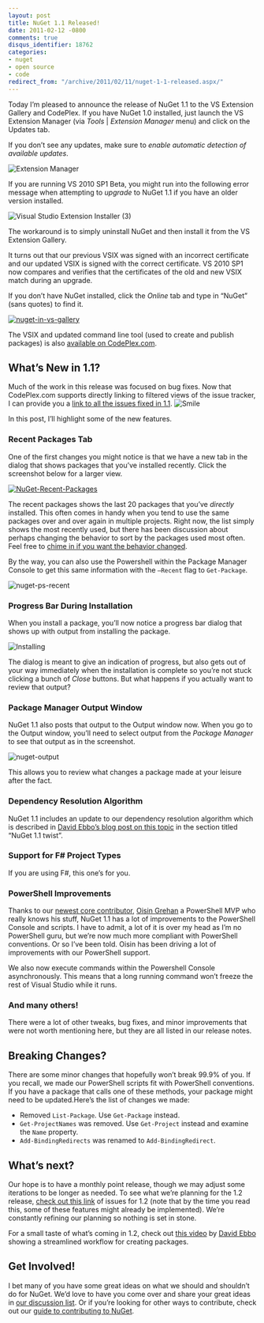 ```yaml
---
layout: post
title: NuGet 1.1 Released!
date: 2011-02-12 -0800
comments: true
disqus_identifier: 18762
categories:
- nuget
- open source
- code
redirect_from: "/archive/2011/02/11/nuget-1-1-released.aspx/"
---
```


Today I’m pleased to announce the release of NuGet 1.1 to the VS
Extension Gallery and CodePlex. If you have NuGet 1.0 installed, just
launch the VS Extension Manager (via *Tools* | *Extension Manager* menu)
and click on the Updates tab.

If you don’t see any updates, make sure to *enable automatic detection
of available updates*.

![Extension
Manager](https://haacked.com/images/haacked_com/WindowsLiveWriter/e70eb912a429_D5FD/Extension%20Manager_3.png "Extension Manager")

If you are running VS 2010 SP1 Beta, you might run into the following
error message when attempting to *upgrade* to NuGet 1.1 if you have an
older version installed.

![Visual Studio Extension Installer
(3)](https://haacked.com/images/haacked_com/WindowsLiveWriter/e70eb912a429_D5FD/Visual%20Studio%20Extension%20Installer%20(3)_3.png "Visual Studio Extension Installer (3)")

The workaround is to simply uninstall NuGet and then install it from the
VS Extension Gallery.

It turns out that our previous VSIX was signed with an incorrect
certificate and our updated VSIX is signed with the correct certificate.
VS 2010 SP1 now compares and verifies that the certificates of the old
and new VSIX match during an upgrade.

If you don’t have NuGet installed, click the *Online* tab and type in
“NuGet” (sans quotes) to find it.

[![nuget-in-vs-gallery](https://haacked.com/images/haacked_com/WindowsLiveWriter/e70eb912a429_D5FD/nuget-in-vs-gallery_thumb.png "nuget-in-vs-gallery")](https://haacked.com/images/haacked_com/WindowsLiveWriter/e70eb912a429_D5FD/nuget-in-vs-gallery_2.png)

The VSIX and updated command line tool (used to create and publish
packages) is also [available on
CodePlex.com](http://nuget.codeplex.com/releases/view/55760 "NuGet 1.1 Release").

What’s New in 1.1?
------------------

Much of the work in this release was focused on bug fixes. Now that
CodePlex.com supports directly linking to filtered views of the issue
tracker, I can provide you a [link to all the issues fixed in
1.1](http://nuget.codeplex.com/workitem/list/advanced?keyword=&status=All&type=All&priority=All&release=NuGet%201.1&assignedTo=All&component=All&sortField=LastUpdatedDate&sortDirection=Descending&page=0 "Issues fixed in 1.1").
![Smile](https://haacked.com/images/haacked_com/WindowsLiveWriter/e70eb912a429_D5FD/wlEmoticon-smile_2.png)

In this post, I’ll highlight some of the new features.

### Recent Packages Tab

One of the first changes you might notice is that we have a new tab in
the dialog that shows packages that you’ve installed recently. Click the
screenshot below for a larger view.

[![NuGet-Recent-Packages](https://haacked.com/images/haacked_com/WindowsLiveWriter/e70eb912a429_D5FD/NuGet-Recent-Packages_thumb.png "NuGet-Recent-Packages")](https://haacked.com/images/haacked_com/WindowsLiveWriter/e70eb912a429_D5FD/NuGet-Recent-Packages_2.png)

The recent packages shows the last 20 packages that you’ve *directly*
installed. This often comes in handy when you tend to use the same
packages over and over again in multiple projects. Right now, the list
simply shows the most recently used, but there has been discussion about
perhaps changing the behavior to sort by the packages used most often.
Feel free to [chime in if you want the behavior
changed](http://nuget.codeplex.com/Thread/View.aspx?ThreadId=242436 "What should the default order of packages be in the Recent Packages List?").

By the way, you can also use the Powershell within the Package Manager
Console to get this same information with the `–Recent` flag to
`Get-Package`.

![nuget-ps-recent](https://haacked.com/images/haacked_com/WindowsLiveWriter/e70eb912a429_D5FD/nuget-ps-recent_17fc70ed-a9d4-4237-94f5-a40f794e6c12.png "nuget-ps-recent")

### Progress Bar During Installation

When you install a package, you’ll now notice a progress bar dialog that
shows up with output from installing the package.

![Installing](https://haacked.com/images/haacked_com/WindowsLiveWriter/e70eb912a429_D5FD/Installing_b08e6cdd-7811-4c58-b90b-336402eb53f1.png "Installing")

The dialog is meant to give an indication of progress, but also gets out
of your way immediately when the installation is complete so you’re not
stuck clicking a bunch of *Close* buttons. But what happens if you
actually want to review that output?

### Package Manager Output Window

NuGet 1.1 also posts that output to the Output window now. When you go
to the Output window, you’ll need to select output from the *Package
Manager* to see that output as in the screenshot.

![nuget-output](https://haacked.com/images/haacked_com/WindowsLiveWriter/e70eb912a429_D5FD/nuget-output_b80ddaad-bf65-4881-8d5e-349e746fa0aa.png "nuget-output")

This allows you to review what changes a package made at your leisure
after the fact.

### Dependency Resolution Algorithm

NuGet 1.1 includes an update to our dependency resolution algorithm
which is described in [David Ebbo’s blog post on this
topic](http://blog.davidebbo.com/2011/01/nuget-versioning-part-2-core-algorithm.html "NuGet Versioning Part 2")
in the section titled “NuGet 1.1 twist”.

### Support for F\# Project Types

If you are using F\#, this one’s for you.

### PowerShell Improvements

Thanks to our [newest core
contributor](http://nuget.codeplex.com/Thread/View.aspx?ThreadId=242878 "Welcome to our newest core contributor"),
[Oisin Grehan](http://nivot.org/ "Oising on Twitter") a PowerShell MVP
who really knows his stuff, NuGet 1.1 has a lot of improvements to the
PowerShell Console and scripts. I have to admit, a lot of it is over my
head as I’m no PowerShell guru, but we’re now much more compliant with
PowerShell conventions. Or so I’ve been told. Oisin has been driving a
lot of improvements with our PowerShell support.

We also now execute commands within the Powershell Console
asynchronously. This means that a long running command won’t freeze the
rest of Visual Studio while it runs.

### And many others!

There were a lot of other tweaks, bug fixes, and minor improvements that
were not worth mentioning here, but they are all listed in our release
notes.

Breaking Changes?
-----------------

There are some minor changes that hopefully won’t break 99.9% of you. If
you recall, we made our PowerShell scripts fit with PowerShell
conventions. If you have a package that calls one of these methods, your
package might need to be updated.Here’s the list of changes we made:

-   Removed `List-Package`. Use `Get-Package` instead.
-   `Get-ProjectNames` was removed. Use `Get-Project` instead and
    examine the `Name` property.
-   `Add-BindingRedirects` was renamed to `Add-BindingRedirect`.

What’s next?
------------

Our hope is to have a monthly point release, though we may adjust some
iterations to be longer as needed. To see what we’re planning for the
1.2 release, [check out this
link](http://nuget.codeplex.com/workitem/list/advanced?keyword=&status=Proposed&type=All&priority=All&release=NuGet%201.2&assignedTo=All&component=All&sortField=LastUpdatedDate&sortDirection=Descending&page=0&size=100 "NuGet 1.2 Planning")
of issues for 1.2 (note that by the time you read this, some of these
features might already be implemented). We’re constantly refining our
planning so nothing is set in stone.

For a small taste of what’s coming in 1.2, check out [this
video](http://www.youtube.com/user/davidebbo2#p/a/u/0/RxdUqw_PXII "A simple way to create NuGet packages")
by [David Ebbo](http://blog.davidebbo.com/ "David's Blog") showing a
streamlined workflow for creating packages.

Get Involved!
-------------

I bet many of you have some great ideas on what we should and shouldn’t
do for NuGet. We’d love to have you come over and share your great ideas
in [our discussion
list](http://nuget.codeplex.com/discussions "Discussion List"). Or if
you’re looking for other ways to contribute, check out our [guide to
contributing to
NuGet](http://nuget.codeplex.com/wikipage?title=Contributing%20to%20NuPack "Guid to contributing to NuGet").

